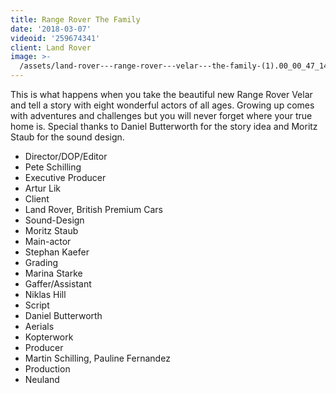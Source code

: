 ```yaml
---
title: Range Rover The Family
date: '2018-03-07'
videoid: '259674341'
client: Land Rover
image: >-
  /assets/land-rover---range-rover---velar---the-family-(1).00_00_47_14.standbild001_thumb.jpg
---
```

This is what happens when you take the beautiful new Range Rover Velar and tell a story with eight wonderful actors of all ages. Growing up comes with adventures and challenges but you will never forget where your true home is. Special thanks to Daniel Butterworth for the story idea and Moritz Staub for the sound design.

* Director/DOP/Editor
* Pete Schilling
* Executive Producer
* Artur Lik
* Client
* Land Rover, British Premium Cars
* Sound-Design
* Moritz Staub
* Main-actor
* Stephan Kaefer
* Grading
* Marina Starke
* Gaffer/Assistant 
* Niklas Hill
* Script
* Daniel Butterworth
* Aerials 
* Kopterwork
* Producer
* Martin Schilling, Pauline Fernandez
* Production
* Neuland
